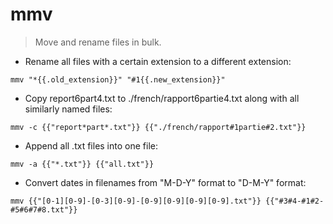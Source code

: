 # mmv

> Move and rename files in bulk.

- Rename all files with a certain extension to a different extension:

`mmv "*{{.old_extension}}" "#1{{.new_extension}}"`

- Copy report6part4.txt to ./french/rapport6partie4.txt along with all similarly named files:

`mmv -c {{"report*part*.txt"}} {{"./french/rapport#1partie#2.txt"}}`

- Append all .txt files into one file:

`mmv -a {{"*.txt"}} {{"all.txt"}}`

- Convert dates in filenames from "M-D-Y" format to "D-M-Y" format:

`mmv {{"[0-1][0-9]-[0-3][0-9]-[0-9][0-9][0-9][0-9].txt"}} {{"#3#4-#1#2-#5#6#7#8.txt"}}`
